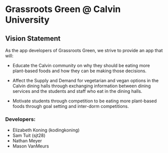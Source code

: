 # Grassroots Green @ Calvin University


## Vision Statement

As the app developers of Grassroots Green, we strive to provide an app that will:

- Educate the Calvin community on why they should be eating more plant-based foods and how they can be making those decisions.

- Affect the Supply and Demand for vegetarian and vegan options in the Calvin dining halls through exchanging information between dining services and the students and staff who eat in the dining halls.

- Motivate students through competition to be eating more plant-based foods through goal setting and inter-dorm competitions.

### Developers:

- Elizabeth Koning (kodingkoning)
- Sam Tuit (sjt28)
- Nathan Meyer
- Mason VanMeurs
